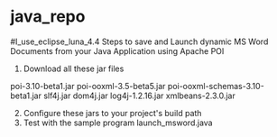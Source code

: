 # java_repo
#I_use_eclipse_luna_4.4
Steps to save and Launch dynamic MS Word Documents from your Java Application using Apache POI

1. Download all these jar files 

poi-3.10-beta1.jar
poi-ooxml-3.5-beta5.jar
poi-ooxml-schemas-3.10-beta1.jar
slf4j.jar
dom4j.jar
log4j-1.2.16.jar
xmlbeans-2.3.0.jar

2. Configure these jars to your project's build path
3. Test with the sample program launch_msword.java
